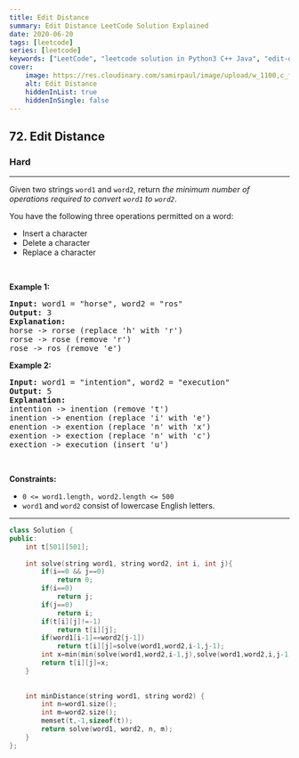 ```yaml
---
title: Edit Distance
summary: Edit Distance LeetCode Solution Explained
date: 2020-06-20
tags: [leetcode]
series: [leetcode]
keywords: ["LeetCode", "leetcode solution in Python3 C++ Java", "edit-distance LeetCode Solution Explained"]
cover:
    image: https://res.cloudinary.com/samirpaul/image/upload/w_1100,c_fit,co_rgb:FFFFFF,l_text:Arial_75_bold:Edit Distance - Solution Explained/problem-solving.webp
    alt: Edit Distance
    hiddenInList: true
    hiddenInSingle: false
---
```



<h2>72. Edit Distance</h2><h3>Hard</h3><hr><div><p>Given two strings <code>word1</code> and <code>word2</code>, return <em>the minimum number of operations required to convert <code>word1</code> to <code>word2</code></em>.</p>

<p>You have the following three operations permitted on a word:</p>

<ul>
	<li>Insert a character</li>
	<li>Delete a character</li>
	<li>Replace a character</li>
</ul>

<p>&nbsp;</p>
<p><strong>Example 1:</strong></p>

<pre><strong>Input:</strong> word1 = "horse", word2 = "ros"
<strong>Output:</strong> 3
<strong>Explanation:</strong> 
horse -&gt; rorse (replace 'h' with 'r')
rorse -&gt; rose (remove 'r')
rose -&gt; ros (remove 'e')
</pre>

<p><strong>Example 2:</strong></p>

<pre><strong>Input:</strong> word1 = "intention", word2 = "execution"
<strong>Output:</strong> 5
<strong>Explanation:</strong> 
intention -&gt; inention (remove 't')
inention -&gt; enention (replace 'i' with 'e')
enention -&gt; exention (replace 'n' with 'x')
exention -&gt; exection (replace 'n' with 'c')
exection -&gt; execution (insert 'u')
</pre>

<p>&nbsp;</p>
<p><strong>Constraints:</strong></p>

<ul>
	<li><code>0 &lt;= word1.length, word2.length &lt;= 500</code></li>
	<li><code>word1</code> and <code>word2</code> consist of lowercase English letters.</li>
</ul>
</div>

---




```cpp
class Solution {
public:
    int t[501][501];
    
    int solve(string word1, string word2, int i, int j){
        if(i==0 && j==0)
            return 0;
        if(i==0)
            return j;
        if(j==0)
            return i;
        if(t[i][j]!=-1)
            return t[i][j];
        if(word1[i-1]==word2[j-1])
            return t[i][j]=solve(word1,word2,i-1,j-1);
        int x=min(min(solve(word1,word2,i-1,j),solve(word1,word2,i,j-1)),solve(word1,word2,i-1,j-1))+1;
        return t[i][j]=x;
    }
    
    
    int minDistance(string word1, string word2) {
        int n=word1.size();
        int m=word2.size();
        memset(t,-1,sizeof(t));
        return solve(word1, word2, n, m);
    }
};
```
